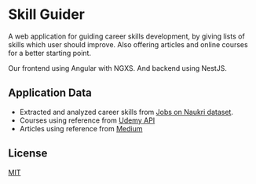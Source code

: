 # Skill Guider

A web application for guiding career skills development, by giving lists of skills which user should improve. Also offering articles and online courses for a better starting point.

Our frontend using Angular with NGXS. And backend using NestJS.


## Application Data
- Extracted and analyzed career skills from [Jobs on Naukri dataset](https://www.kaggle.com/promptcloud/jobs-on-naukricom).
- Courses using reference from [Udemy API](https://www.udemy.com/)
- Articles using reference from [Medium](https://medium.com/)

## License
[MIT](https://choosealicense.com/licenses/mit/)
